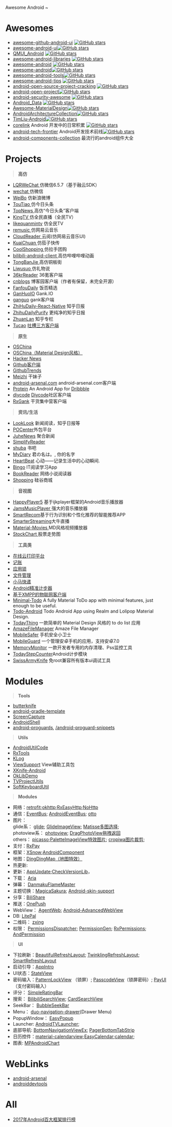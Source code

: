 Awesome Android ~

# Awesomes

- [awesome-github-android-ui](https://github.com/opendigg/awesome-github-android-ui) [![GitHub stars](https://img.shields.io/github/stars/opendigg/awesome-github-android-ui.svg?style=social&label=Star)](https://github.com/opendigg/awesome-github-android-ui)
- [awesome-android-ui](https://github.com/wasabeef/awesome-android-ui)[![GitHub stars](https://img.shields.io/github/stars/wasabeef/awesome-android-ui.svg?style=social&label=Star)](https://github.com/wasabeef/awesome-android-ui)
- [QMUI_Android](https://github.com/QMUI/QMUI_Android) [![GitHub stars](https://img.shields.io/github/stars/QMUI/QMUI_Android.svg?style=social&label=Star)](https://github.com/QMUI/QMUI_Android)
- [awesome-android-libraries](https://github.com/wasabeef/awesome-android-libraries) [![GitHub stars](https://img.shields.io/github/stars/wasabeef/awesome-android-libraries.svg?style=social&label=Star)](https://github.com/wasabeef/awesome-android-libraries)
- [awesome-android](https://github.com/JStumpp/awesome-android) [![GitHub stars](https://img.shields.io/github/stars/JStumpp/awesome-android.svg?style=social&label=Star)](https://github.com/JStumpp/awesome-android)
- [awesome-android](https://github.com/snowdream/awesome-android)[![GitHub stars](https://img.shields.io/github/stars/snowdream/awesome-android.svg?style=social&label=Star)](https://github.com/snowdream/awesome-android)
- [awesome-android-tools](https://github.com/wasabeef/awesome-android-tools)[![GitHub stars](https://img.shields.io/github/stars/wasabeef/awesome-android-tools.svg?style=social&label=Star)](https://github.com/wasabeef/awesome-android-tools)
- [awesome-android-tips](https://github.com/jiang111/awesome-android-tips) [![GitHub stars](https://img.shields.io/github/stars/jiang111/awesome-android-tips.svg?style=social&label=Star)](https://github.com/jiang111/awesome-android-tips)
- [android-open-source-project-cracking](https://github.com/wingjay/android-open-source-project-cracking) [![GitHub stars](https://img.shields.io/github/stars/wingjay/android-open-source-project-cracking.svg?style=social&label=Star)](https://github.com/wingjay/android-open-source-project-cracking)
- [android-open-project](https://github.com/Trinea/android-open-project)[![GitHub stars](https://img.shields.io/github/stars/Trinea/android-open-project.svg?style=social&label=Star)](https://github.com/Trinea/android-open-project)
- [android-security-awesome](https://github.com/ashishb/android-security-awesome) [![GitHub stars](https://img.shields.io/github/stars/ashishb/android-security-awesome.svg?style=social&label=Star)](https://github.com/ashishb/android-security-awesome)
- [Android_Data](https://github.com/Freelander/Android_Data) [![GitHub stars](https://img.shields.io/github/stars/Freelander/Android_Data.svg?style=social&label=Star)](https://github.com/Freelander/Android_Data)
- [Awesome-MaterialDesign](https://github.com/lightSky/Awesome-MaterialDesign)[![GitHub stars](https://img.shields.io/github/stars/lightSky/Awesome-MaterialDesign.svg?style=social&label=Star)](https://github.com/lightSky/Awesome-MaterialDesign)
- [AndroidArchitectureCollection](https://github.com/CameloeAnthony/AndroidArchitectureCollection)[![GitHub stars](https://img.shields.io/github/stars/CameloeAnthony/AndroidArchitectureCollection.svg?style=social&label=Star)](https://github.com/CameloeAnthony/AndroidArchitectureCollection)
- [TimLiu-Android](https://github.com/Tim9Liu9/TimLiu-Android)[![GitHub stars](https://img.shields.io/github/stars/Tim9Liu9/TimLiu-Android.svg?style=social&label=Star)](https://github.com/Tim9Liu9/TimLiu-Android)
- [corelink](https://github.com/lizhangqu/corelink) Android 开发中的日常积累 [![GitHub stars](https://img.shields.io/github/stars/lizhangqu/corelink.svg?style=social&label=Star)](https://github.com/lizhangqu/corelink)
- [android-tech-frontier](https://github.com/bboyfeiyu/android-tech-frontier) Android开发技术前线[![GitHub stars](https://img.shields.io/github/stars/bboyfeiyu/android-tech-frontier.svg?style=social&label=Star)](https://github.com/bboyfeiyu/android-tech-frontier)
- [android-components-collection](http://colobu.com/2014/08/15/android-components-collection/) 最流行的android组件大全


# Projects

> **高仿**

- [LQRWeChat ](https://github.com/GitLqr/LQRWeChat) 仿微信6.5.7（基于融云SDK）    
- [wechat ](https://github.com/motianhuo/wechat)  仿微信   
- [WeiBo](https://github.com/wenmingvs/WeiBo)   仿新浪微博   
- [TouTiao ](https://github.com/chaychan/TouTiao)仿今日头条   
- [TopNews  ](https://github.com/Rano1/TopNews) 高仿“今日头条”客户端   
- [KingTV ](https://github.com/jenly1314/KingTV) 仿全民直播（全民TV）  
- [likequanmintv](https://github.com/a371166028/likequanmintv) 仿全民TV
- [remusic ](https://github.com/aa112901/remusic) 仿网易云音乐   
- [CloudReader ](https://github.com/youlookwhat/CloudReader) 云阅(仿网易云音乐UI)   
- [KuaiChuan ](https://github.com/mayubao/KuaiChuan)仿茄子快传   
- [CoolShopping ](https://github.com/myxh/CoolShopping)仿拉手团购  
- [bilibili-android-client ](https://github.com/HotBitmapGG/bilibili-android-client) 高仿哔哩哔哩动画   
- [TongBanJie ](https://github.com/movexmanlife/TongBanJie)高仿铜板街  
- [Liwusuo ](https://github.com/Orangelittle/Liwusuo)仿礼物说   
- [36krReader](https://github.com/kinneyyan/36krReader) 36氪客户端  
- [cnblogs](https://github.com/avenwu/cnblogs) 博客园客户端（作者有保留，未完全开源）
- [FanfouDaily](https://github.com/Anthonyeef/FanfouDaily) 饭否精选  
- [GanHuoIO](https://github.com/burgessjp/GanHuoIO)  Gank.IO
- [ganguo](https://github.com/yanyiqun001/ganguo) gank客户端
- [ZhiHuDaily-React-Native](https://github.com/race604/ZhiHuDaily-React-Native) 知乎日报
- [ZhihuDailyPurify](https://github.com/izzyleung/ZhihuDailyPurify) 更纯净的知乎日报   
- [ZhuanLan](https://github.com/bxbxbai/ZhuanLan) 知乎专栏 
- [Tucao](https://github.com/blackbbc/Tucao)  [吐槽三方客户端](http://www.tucao.tv/)

> **原生** 

- [OSChina](http://git.oschina.net/oschina/android-app)
- [OSChina（Material Design风格）](http://git.oschina.net/handoop/FlowGeek)
- [Hacker News](https://github.com/hidroh/materialistic)
- [Github客户端](https://github.com/TellH/GitClub) 
- [GithubTrends](https://github.com/laowch/GithubTrends) 
- [Meizhi](https://github.com/drakeet/Meizhi) 干妹子 
- [android-arsenal.com](https://github.com/vbauer/android-arsenal.com) android-arsenal.com客户端 
- [Protein](https://github.com/gejiaheng/Protein) An Android App for [Dribbble](https://dribbble.com/)  
- [diycode](https://github.com/GcsSloop/diycode) [Diycode](https://www.diycode.cc/)社区客户端
- [RxGank](https://github.com/sfsheng0322/RxGank) 干货集中营客户端

> **资讯/生活**
  
- [LookLook](https://github.com/xinghongfei/LookLook) 新闻阅读，知乎日报等
- [POCenter](https://github.com/ittianyu/POCenter)外包平台
- [JuheNews](https://github.com/onlyloveyd/JuheNews)  聚合新闻
- [SimplifyReader](https://github.com/SkillCollege/SimplifyReader)
- [shuba](https://github.com/liuguangqiang/shuba) 书吧
- [MyDiary](https://github.com/erttyy8821/MyDiary)  君の名は。, 你的名字  
- [HeartBeat](https://github.com/maxiee/HeartBeat)  心动——记录生活中的心动瞬间.
- [Bingo](https://github.com/sfsheng0322/Bingo) IT阅读学习App
- [BookReader](https://github.com/JustWayward/BookReader)  网络小说阅读器
- [Shopping](https://github.com/atguigu01/Shopping) 硅谷商城

> **音视图**

- [HappyPlayer5](https://github.com/zhangliangming/HappyPlayer5)  基于ijkplayer框架的Android音乐播放器
- [JamsMusicPlayer ](https://github.com/psaravan/JamsMusicPlayer) 强大的音乐播放器
- [SmartRecom](https://github.com/LRH1993/SmartRecom)基于行为识别和个性化推荐的智能推荐APP
- [SmarterStreaming](https://github.com/daniulive/SmarterStreaming)大牛直播
- [Material-Movies ](https://github.com/saulmm/Material-Movies)  MD风格视频播放器
- [StockChart ](https://github.com/AndroidJiang/StockChart) 股票走势图


> **工具类**

- [在线云打印平台](https://github.com/LehmanHe/A4print)
- [记账](https://github.com/Nightonke/CoCoin)
- [应用锁](https://github.com/lizixian18/AppLock)
- [文件管理](https://github.com/codekidX/storage-chooser)
- [小马快递](https://github.com/wangchenyan/PonyExpress)
- [Android精准计步器](https://github.com/linglongxin24/DylanStepCount)
- [基于XMPP的物联网客户端](https://github.com/tiandawu/IotXmpp)
- [Minimal-Todo](https://github.com/avjinder/Minimal-Todo)
A fully Material ToDo app with minimal features, just enough to be useful.
- [Todo-Android](https://github.com/rakuishi/Todo-Android)
Todo Android App using Realm and Lolipop Material Design.
- [TodayThing](https://github.com/zhenghuiy/TodayThing)
一款简单的 Material Design 风格的 to do list 应用
- [AmazeFileManager](https://github.com/arpitkh96/AmazeFileManager)  Amaze File Manager
- [MobileSafer](https://github.com/msAndroid/MobileSafer)  手机安全小卫士
- [MobileGuard](https://github.com/ittianyu/MobileGuard) 一个管理安卓手机的应用，支持安卓7.0 
- [MemoryMonitor](https://github.com/cundong/MemoryMonitor) 一款开发者专用的内存清理、Pss监控工具    
- [TodayStepCounter](https://github.com/jiahongfei/TodayStepCounter)Android计步模块     
- [SwissArmyKnife](https://github.com/android-notes/SwissArmyKnife) 免root兼容所有版本ui调试工具


# Modules

> **Tools**   

- [butterknife](https://github.com/JakeWharton/butterknife)
- [android-gradle-template](https://github.com/nenick/android-gradle-template)
- [ScreenCapture](https://github.com/goodbranch/ScreenCapture)
- [AndroidShell](https://github.com/jaredrummler/AndroidShell)
- [android-proguards](https://github.com/yongjhih/android-proguards), [/android-proguard-snippets](https://github.com/krschultz/android-proguard-snippets)

> **Utils**

- [AndroidUtilCode](https://github.com/Blankj/AndroidUtilCode)
- [RxTools](https://github.com/vondear/RxTools)
- [KLog](https://github.com/ZhaoKaiQiang/KLog)
- [ViewSupport](https://github.com/GcsSloop/ViewSupport) View辅助工具包
- [XKnife-Android](https://github.com/SkySeraph-XKnife/XKnife-Android)
- [OkLibDemo](https://github.com/huangweicai/OkLibDemo)
- [TVProjectUtils](https://github.com/genius158/TVProjectUtils)
- [SoftKeyboardUtil](https://github.com/zybieku/SoftKeyboardUtil)

> **Modules**

- 网络：[retrofit](https://github.com/square/retrofit);[okhttp](https://github.com/square/okhttp);[RxEasyHttp](https://github.com/zhou-you/RxEasyHttp);[NoHttp](https://github.com/yanzhenjie/NoHttp)
- 通信：[EventBus](https://github.com/greenrobot/EventBus); [AndroidEventBus](https://github.com/hehonghui/AndroidEventBus); [otto](https://github.com/square/otto)
- 图片：    
glide系： [glide](https://github.com/bumptech/glide); [GlideImageView](https://github.com/sfsheng0322/GlideImageView); [Matisse多图选择](https://github.com/zhihu/Matisse);  
photoview系： [photoview](https://github.com/chrisbanes/PhotoView); [DragPhotoView拖拽返回](https://github.com/githubwing/DragPhotoView)  
others： [picasso](https://github.com/square/picasso);[PaletteImageView特效图片](https://github.com/DingMouRen/PaletteImageView); [cropiwa图片裁剪](https://github.com/steelkiwi/cropiwa);    
- 支付：[RxPay](https://github.com/Cuieney/RxPay)  
- 框架：[XSnow](https://github.com/xiaoyaoyou1212/XSnow);[AndroidComponent](https://github.com/mqzhangw/AndroidComponent)  
- 地图：[DingDingMap（地图特效）](https://github.com/DingMouRen/DingDingMap)  
- 热更新: 
- 更新：[AppUpdate](https://github.com/WVector/AppUpdate);[CheckVersionLib](https://github.com/AlexLiuSheng/CheckVersionLib)，  
- 下载： [Aria](https://github.com/AriaLyy/Aria)  
- 弹幕： [DanmakuFlameMaster](https://github.com/Bilibili/DanmakuFlameMaster)  
- 主题切换：[MagicaSakura](https://github.com/Bilibili/MagicaSakura); [Android-skin-support](https://github.com/ximsfei/Android-skin-support)   
- 分享：[BiliShare](https://github.com/Bilibili/BiliShare)  
- 推送：[OnePush](https://github.com/pengyuantao/OnePush)  
- WebView： [AgentWeb](https://github.com/Justson/AgentWeb); [Android-AdvancedWebView](https://github.com/delight-im/Android-AdvancedWebView)  
- DB: [LitePal](https://github.com/LitePalFramework/LitePal)  
- 二维码： [zxing](https://github.com/zxing/zxing)  
- 权限： [PermissionsDispatcher](https://github.com/permissions-dispatcher/PermissionsDispatcher); [PermissionGen](https://github.com/lovedise/PermissionGen); [RxPermissions](https://github.com/tbruyelle/RxPermissions); [AndPermission](https://github.com/yanzhenjie/AndPermission)  

> **UI**

- 下拉刷新：[BeautifulRefreshLayout](https://github.com/android-cjj/BeautifulRefreshLayout); [TwinklingRefreshLayout](https://github.com/lcodecorex/TwinklingRefreshLayout); [SmartRefreshLayout](https://github.com/scwang90/SmartRefreshLayout)  
- 启动引导：[AppIntro](https://github.com/apl-devs/AppIntro)
- UI状态：[StateView](https://github.com/nukc/StateView)
- 密码输入：[PatternLockView](https://github.com/aritraroy/PatternLockView) （锁屏）; [PasscodeView](https://github.com/hanks-zyh/PasscodeView)（锁屏密码）; [PayUI](https://github.com/a5533348/PayUI)（支付密码输入）
- 评分： [SimpleRatingBar](https://github.com/ome450901/SimpleRatingBar) 
- 搜索： [BilibiliSearchView](https://github.com/didixyy/BilibiliSearchView); [CardSearchView](https://github.com/limuyang2/CardSearchView)
- SeekBar： [BubbleSeekBar](https://github.com/sathishmscict/BubbleSeekBar) 
- Menu： [duo-navigation-drawer](https://github.com/PSD-Company/duo-navigation-drawer)(Drawer Menu)
- PopupWindow： [EasyPopup](https://github.com/zyyoona7/EasyPopup) 
- Launcher:  [AndroidTVLauncher](https://github.com/JackyAndroid/AndroidTVLauncher); 
- 底部导航: [BottomNavigationViewEx](https://github.com/ittianyu/BottomNavigationViewEx); [PagerBottomTabStrip](https://github.com/tyzlmjj/PagerBottomTabStrip)
- 日历控件：[material-calendarview](https://github.com/prolificinteractive/material-calendarview);[EasyCalendar](https://github.com/shichaohui/EasyCalendar);[calendar](https://github.com/AppianZ/calendar);
- 图表: [MPAndroidChart](https://github.com/PhilJay/MPAndroidChart )

# WebLinks

- [android-arsenal](https://android-arsenal.com/)
- [androiddevtools](http://www.androiddevtools.cn/)



# All

- [2017年Android百大框架排行榜](http://www.cnblogs.com/jincheng-yangchaofan/articles/7018780.html)
